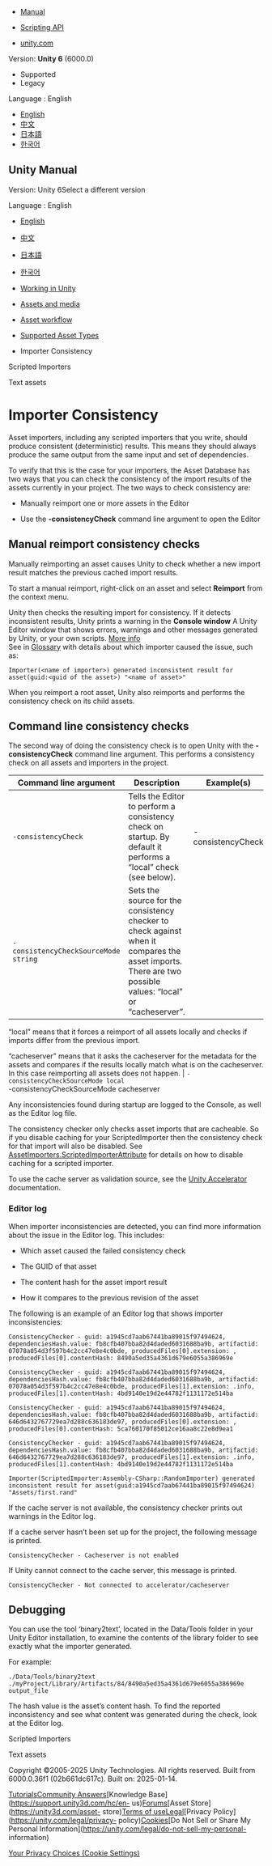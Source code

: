 [](https://docs.unity3d.com)

  * [Manual](../Manual/index.html)
  * [Scripting API](../ScriptReference/index.html)

  * [unity.com](https://unity.com/)

Version: **Unity 6** (6000.0)

  * Supported
  * Legacy

Language : English

  * [English](/Manual/ImporterConsistency.html)
  * [中文](/cn/current/Manual/ImporterConsistency.html)
  * [日本語](/ja/current/Manual/ImporterConsistency.html)
  * [한국어](/kr/current/Manual/ImporterConsistency.html)

[](https://docs.unity3d.com)

## Unity Manual

Version: Unity 6Select a different version

Language : English

  * [English](/Manual/ImporterConsistency.html)
  * [中文](/cn/current/Manual/ImporterConsistency.html)
  * [日本語](/ja/current/Manual/ImporterConsistency.html)
  * [한국어](/kr/current/Manual/ImporterConsistency.html)

  * [Working in Unity](working-in-unity.html)
  * [Assets and media](assets-and-media.html)
  * [Asset workflow](AssetWorkflow.html)
  * [Supported Asset Types](AssetTypes.html)
  * Importer Consistency

[](ScriptedImporters.html)

Scripted Importers

[](class-TextAsset.html)

Text assets

# Importer Consistency

Asset importers, including any scripted importers that you write, should
produce consistent (deterministic) results. This means they should always
produce the same output from the same input and set of dependencies.

To verify that this is the case for your importers, the Asset Database has two
ways that you can check the consistency of the import results of the assets
currently in your project. The two ways to check consistency are:

  * Manually reimport one or more assets in the Editor

  * Use the **-consistencyCheck** command line argument to open the Editor

## Manual reimport consistency checks

Manually reimporting an asset causes Unity to check whether a new import
result matches the previous cached import results.

To start a manual reimport, right-click on an asset and select **Reimport**
from the context menu.

Unity then checks the resulting import for consistency. If it detects
inconsistent results, Unity prints a warning in the **Console window** A Unity
Editor window that shows errors, warnings and other messages generated by
Unity, or your own scripts. [More info](Console.html)  
See in [Glossary](Glossary.html#Consolewindow) with details about which
importer caused the issue, such as:

`Importer(<name of importer>) generated inconsistent result for
asset(guid:<guid of the asset>) "<name of asset>"`

When you reimport a root asset, Unity also reimports and performs the
consistency check on its child assets.

## Command line consistency checks

The second way of doing the consistency check is to open Unity with the
**-consistencyCheck** command line argument. This performs a consistency check
on all assets and importers in the project.

Command line argument | Description | Example(s)  
---|---|---  
`-consistencyCheck` | Tells the Editor to perform a consistency check on startup. By default it performs a “local” check (see below). | -consistencyCheck  
`-consistencyCheckSourceMode string` | Sets the source for the consistency checker to check against when it compares the asset imports. There are two possible values: “local” or “cacheserver”.  
  
“local” means that it forces a reimport of all assets locally and checks if
imports differ from the previous import.  
  
“cacheserver” means that it asks the cacheserver for the metadata for the assets and compares if the results locally match what is on the cacheserver. In this case reimporting all assets does not happen. |  `-consistencyCheckSourceMode local`   
-consistencyCheckSourceMode cacheserver  
  
Any inconsistencies found during startup are logged to the Console, as well as
the Editor log file.

The consistency checker only checks asset imports that are cacheable. So if
you disable caching for your ScriptedImporter then the consistency check for
that import will also be disabled. See
[AssetImporters.ScriptedImporterAttribute](../ScriptReference/AssetImporters.ScriptedImporterAttribute.html)
for details on how to disable caching for a scripted importer.

To use the cache server as validation source, see the [Unity
Accelerator](UnityAccelerator.html) documentation.

### Editor log

When importer inconsistencies are detected, you can find more information
about the issue in the Editor log. This includes:

  * Which asset caused the failed consistency check

  * The GUID of that asset

  * The content hash for the asset import result

  * How it compares to the previous revision of the asset

The following is an example of an Editor log that shows importer
inconsistencies:

    
    
    ConsistencyChecker - guid: a1945cd7aab67441ba89015f97494624, dependenciesHash.value: fb8cfb407bba82d4daded6031688ba9b, artifactid: 07078a054d3f597b4c2cc47e8e4c0bde, producedFiles[0].extension: , producedFiles[0].contentHash: 8490a5ed35a4361d679e6055a386969e
    
    ConsistencyChecker - guid: a1945cd7aab67441ba89015f97494624, dependenciesHash.value: fb8cfb407bba82d4daded6031688ba9b, artifactid: 07078a054d3f597b4c2cc47e8e4c0bde, producedFiles[1].extension: .info, producedFiles[1].contentHash: 4bd9140e19d2e44782f1131172e514ba
    
    ConsistencyChecker - guid: a1945cd7aab67441ba89015f97494624, dependenciesHash.value: fb8cfb407bba82d4daded6031688ba9b, artifactid: 646d6432767729ea7d288c636183de97, producedFiles[0].extension: , producedFiles[0].contentHash: 5ca760170f85012ce16aa8c22e8d9ea1
    
    ConsistencyChecker - guid: a1945cd7aab67441ba89015f97494624, dependenciesHash.value: fb8cfb407bba82d4daded6031688ba9b, artifactid: 646d6432767729ea7d288c636183de97, producedFiles[1].extension: .info, producedFiles[1].contentHash: 4bd9140e19d2e44782f1131172e514ba
    
    Importer(ScriptedImporter:Assembly-CSharp::RandomImporter) generated inconsistent result for asset(guid:a1945cd7aab67441ba89015f97494624) "Assets/first.rand"
    

If the cache server is not available, the consistency checker prints out
warnings in the Editor log.

If a cache server hasn’t been set up for the project, the following message is
printed.

`ConsistencyChecker - Cacheserver is not enabled`

If Unity cannot connect to the cache server, this message is printed.

`ConsistencyChecker - Not connected to accelerator/cacheserver`

## Debugging

You can use the tool ‘binary2text’, located in the Data/Tools folder in your
Unity Editor installation, to examine the contents of the library folder to
see exactly what the importer generated.

For example:

`./Data/Tools/binary2text
./myProject/Library/Artifacts/84/8490a5ed35a4361d679e6055a386969e output_file`

The hash value is the asset’s content hash. To find the reported inconsistency
and see what content was generated during the check, look at the Editor log.

[](ScriptedImporters.html)

Scripted Importers

[](class-TextAsset.html)

Text assets

Copyright ©2005-2025 Unity Technologies. All rights reserved. Built from
6000.0.36f1 (02b661dc617c). Built on: 2025-01-14.

[Tutorials](https://learn.unity.com/)[Community
Answers](https://answers.unity3d.com)[Knowledge
Base](https://support.unity3d.com/hc/en-
us)[Forums](https://forum.unity3d.com)[Asset Store](https://unity3d.com/asset-
store)[Terms of
use](https://docs.unity3d.com/Manual/TermsOfUse.html)[Legal](https://unity.com/legal)[Privacy
Policy](https://unity.com/legal/privacy-
policy)[Cookies](https://unity.com/legal/cookie-policy)[Do Not Sell or Share
My Personal Information](https://unity.com/legal/do-not-sell-my-personal-
information)

[Your Privacy Choices (Cookie Settings)](javascript:void\(0\);)

